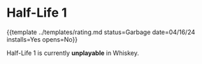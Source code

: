 # Half-Life 1

{{template ../templates/rating.md status=Garbage date=04/16/24 installs=Yes opens=No}}

Half-Life 1 is currently **unplayable** in Whiskey.
